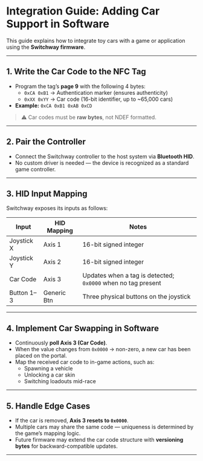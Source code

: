 # Integration Guide: Adding Car Support in Software

This guide explains how to integrate toy cars with a game or application using the **Switchway firmware**.

---

## 1. Write the Car Code to the NFC Tag
- Program the tag’s **page 9** with the following 4 bytes:
  - `0xCA 0xB1` → Authentication marker (ensures authenticity)
  - `0xXX 0xYY` → Car code (16-bit identifier, up to ~65,000 cars)
- **Example:** `0xCA 0xB1 0xAB 0xCD`

> ⚠️ Car codes must be **raw bytes**, not NDEF formatted.

---

## 2. Pair the Controller
- Connect the Switchway controller to the host system via **Bluetooth HID**.
- No custom driver is needed — the device is recognized as a standard game controller.

---

## 3. HID Input Mapping
Switchway exposes its inputs as follows:

| Input        | HID Mapping  | Notes                                      |
|--------------|-------------|--------------------------------------------|
| Joystick X   | Axis 1      | 16-bit signed integer                      |
| Joystick Y   | Axis 2      | 16-bit signed integer                      |
| Car Code     | Axis 3      | Updates when a tag is detected; `0x0000` when no tag present |
| Button 1–3   | Generic Btn | Three physical buttons on the joystick     |

---

## 4. Implement Car Swapping in Software
- Continuously **poll Axis 3 (Car Code)**.
- When the value changes from `0x0000` → non-zero, a new car has been placed on the portal.
- Map the received car code to in-game actions, such as:
  - Spawning a vehicle
  - Unlocking a car skin
  - Switching loadouts mid-race

---

## 5. Handle Edge Cases
- If the car is removed, **Axis 3 resets to `0x0000`**.
- Multiple cars may share the same code — uniqueness is determined by the game’s mapping logic.
- Future firmware may extend the car code structure with **versioning bytes** for backward-compatible updates.

---